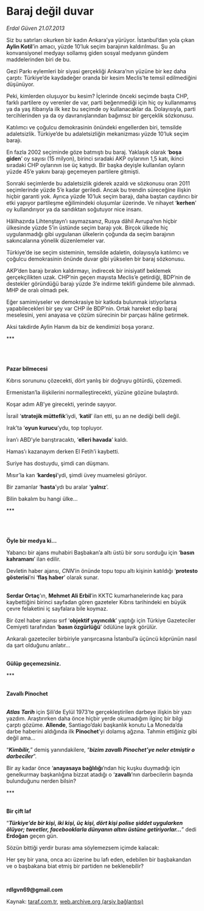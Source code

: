 # Baraj değil duvar

*Erdal Güven 21.07.2013*

<div class="yazi"><p>Siz bu satırları okurken bir kadın Ankara’ya yürüyor. İstanbul’dan yola çıkan <b>Aylin Kotil</b>’in amacı, yüzde 10’luk seçim barajının kaldırılması. Şu an konvansiyonel medyayı sollamış giden sosyal medyanın gündem maddelerinden biri de bu.</p>
<p>Gezi Parkı eylemleri bir siyasi gerçekliği Ankara’nın yüzüne bir kez daha çarptı: Türkiye’de kaydadeğer oranda bir kesim Meclis’te temsil edilmediğini düşünüyor.</p>
<p>Peki, kimlerden oluşuyor bu kesim? İçlerinde önceki seçimde başta CHP, farklı partilere oy verenler de var, parti beğenmediği için hiç oy kullanmamış ya da yaş itibarıyla ilk kez bu seçimde oy kullanacaklar da. Dolayısıyla, parti tercihlerinden ya da oy davranışlarından bağımsız bir gerçeklik sözkonusu.</p>
<p>Katılımcı ve çoğulcu demokrasinin önündeki engellerden biri, temsilde adaletsizlik. Türkiye’de bu adaletsizliğin mekanizması yüzde 10’luk seçim barajı. </p>
<p>En fazla 2002 seçiminde göze batmıştı bu baraj. Yaklaşık olarak ‘<b>boşa giden</b>’ oy sayısı (15 milyon), birinci sıradaki AKP oylarının 1,5 katı, ikinci sıradaki CHP oylarının ise üç katıydı. Bir başka deyişle kullanılan oyların yüzde 45’e yakını barajı geçemeyen partilere gitmişti. </p>
<p>Sonraki seçimlerde bu adaletsizlik giderek azaldı ve sözkonusu oran 2011 seçimlerinde yüzde 5’e kadar geriledi. Ancak bu trendin süreceğine ilişkin hiçbir garanti yok. Ayrıca yüzde 10’luk seçim barajı, daha baştan caydırıcı bir etki yapıyor partileşme eğilimindeki oluşumlar üzerinde. Ve nihayet ‘<b>kerhen</b>’ oy kullandırıyor ya da sandıktan soğutuyor nice insanı.</p>
<p>Hâlihazırda Lihtenştayn’ı saymazsanız, Rusya dâhil Avrupa’nın hiçbir ülkesinde yüzde 5’in üstünde seçim barajı yok. Birçok ülkede hiç uygulanmadığı gibi uygulanan ülkelerin çoğunda da seçim barajının sakıncalarına yönelik düzenlemeler var.</p>
<p>Türkiye’de ise seçim sisteminin, temsilde adaletin, dolayısıyla katılımcı ve çoğulcu demokrasinin önünde duvar gibi yükselen bir baraj sözkonusu.</p>
<p>AKP’den barajı bırakın kaldırmayı, indirecek bir inisiyatif beklemek gerçekçilikten uzak. CHP’nin geçen mayısta Meclis’e getirdiği, BDP’nin de destekler göründüğü barajı yüzde 3’e indirme teklifi gündeme bile alınmadı. MHP de oralı olmadı pek.</p>
<p>Eğer samimiyseler ve demokrasiye bir katkıda bulunmak istiyorlarsa yapabilecekleri bir şey var CHP ile BDP’nin. Ortak hareket edip baraj meselesini, yeni anayasa ve çözüm sürecinin bir parçası hâline getirmek.</p>
<p>Aksi takdirde Aylin Hanım da biz de kendimizi boşa yorarız.</p>
<p>***</p>
<p><b> </b></p>
<p><b><br/>Pazar bilmecesi</b></p>
<p>Kıbrıs sorununu çözecekti, dört yanlış bir doğruyu götürdü, çözemedi.</p>
<p>Ermenistan’la ilişkilerini normalleştirecekti, yüzüne gözüne bulaştırdı.</p>
<p>Koşar adım AB’ye girecekti, yerinde sayıyor.</p>
<p>İsrail ‘<b>stratejik müttefik</b>’iydi, ‘<b>katil</b>’ ilan etti, şu an ne dediği belli değil.</p>
<p>Irak’ta ‘<b>oyun kurucu</b>’ydu, top topluyor.</p>
<p>İran’ı ABD’yle barıştıracaktı, ‘<b>elleri havada</b>’ kaldı.</p>
<p>Hamas’ı kazanayım derken El Fetih’i kaybetti.</p>
<p>Suriye has dostuydu, şimdi can düşmanı. </p>
<p>Mısır’la kan ‘<b>kardeşi</b>’ydi, şimdi üvey muamelesi görüyor.</p>
<p>Bir zamanlar ‘<b>hasta</b>’ydı bu aralar ‘<b>yalnız</b>’.</p>
<p>Bilin bakalım bu hangi ülke... </p>
<p>***</p>
<p><b> </b></p>
<p><b><br/>Öyle bir medya ki...</b></p>
<p>Yabancı bir ajans muhabiri Başbakan’a altı üstü bir soru sorduğu için ‘<b>basın kahramanı</b>’ ilan edilir.</p>
<p>Devletin haber ajansı, <i>CNN</i>’in önünde topu topu altı kişinin katıldığı ‘<b>protesto gösterisi</b>’ni ‘<b>flaş haber</b>’ olarak sunar. </p>
<p><b><br/>Serdar Ortaç</b>’ın, <b>Mehmet Ali Erbil</b>’in KKTC kumarhanelerinde kaç para kaybettiğini birinci sayfadan gören gazeteler Kıbrıs tarihindeki en büyük çevre felaketini iç sayfalara bile koymaz.</p>
<p>Bir özel haber ajansı sırf ‘<b>objektif yayıncılık</b>’ yaptığı için Türkiye Gazeteciler Cemiyeti tarafından ‘<b>basın özgürlüğü</b>’ ödülüne layık görülür.</p>
<p>Ankaralı gazeteciler birbiriyle yarışırcasına İstanbul’a üçüncü köprünün nasıl da şart olduğunu anlatır...</p>
<p><b><br/>Gülüp geçemezsiniz.</b> </p>
<p>***</p>
<p><b><br/>Zavallı Pinochet</b></p>
<p><b><i><br/>Atlas Tarih</i></b> için Şili’de Eylül 1973’te gerçekleştirilen darbeye ilişkin bir yazı yazdım. Araştırırken daha önce hiçbir yerde okumadığım ilginç bir bilgi çarptı gözüme. <b>Allende</b>, Santiago’daki başkanlık konutu La Moneda’da darbe haberini aldığında ilk <b>Pinochet</b>’yi dolamış ağzına. Tahmin ettiğiniz gibi değil ama...</p>
<p>“<b><i>Kimbilir,</i></b>” demiş yanındakilere, “<b><i>bizim zavallı Pinochet’ye neler etmiştir o darbeciler</i></b>”.</p>
<p>Bir ay kadar önce ‘<b>anayasaya bağlılığı</b>’ndan hiç kuşku duymadığı için genelkurmay başkanlığına bizzat atadığı o ‘<b>zavallı</b>’nın darbecilerin başında bulunduğunu nerden bilsin? </p>
<p>***</p>
<p><b><br/>Bir çift laf</b></p>
<p>“<b><i>Türkiye’de bir kişi, iki kişi, üç kişi, dört kişi polise şiddet uygularken ölüyor; tweetler, facebooklarla dünyanın altını üstüne getiriyorlar...</i></b>” dedi <b>Erdoğan</b> geçen gün.</p>
<p>Sözün bittiği yerdir burası ama söylemezsem içimde kalacak:</p>
<p>Her şey bir yana, onca acı üzerine bu lafı eden, edebilen bir başbakandan ve o başbakana biat etmiş bir partiden ne beklenebilir?</p>
<p><b><br/><b></b></b></p>
<p><b>rdlgvn69@gmail.com</b></p>
</div>

Kaynak: [taraf.com.tr](http://www.taraf.com.tr:80/erdal-guven/makale-baraj-degil-duvar.htm), [web.archive.org (arşiv bağlantısı)](http://web.archive.org/web/20130722175302/http://www.taraf.com.tr:80/erdal-guven/makale-baraj-degil-duvar.htm)
